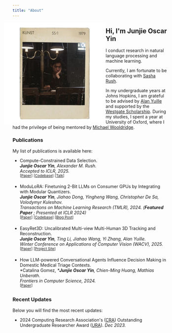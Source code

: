 ```yaml
---
title: "About"
---
```



<head>
    <style>
        .container {
            align: left; /* Aligns content of the container to the left */
        }
        .container img {
            width: 330px; /* Adjust this value to scale the image */
            margin-left: -5.5%; 
        }
    </style>
</head>

<!-- <img src="assets/photo_id_website.png" alt="" /> -->

<div class="container">
    <img src="/photo_id_website.png" align="left">
</div>

## Hi, I'm Junjie Oscar Yin

I conduct research in natural language processing and machine learning. 

Currently, I am fortunate to be collaborating with [Sasha Rush](https://rush-nlp.com/). 

In my undergraduate years at Johns Hopkins, I am grateful to be advised by [Alan Yuille](https://www.cs.jhu.edu/~ayuille/) and supported by the [Westgate Scholarship](https://apply.jhu.edu/tuition-aid/types-of-financial-aid/need-based-scholarships/westgate-scholarship/). During my studies, I spent a year at University of Oxford, where I had the privilege of being mentored by [Michael Wooldridge](https://www.cs.ox.ac.uk/people/michael.wooldridge/). 

<!-- 
I'm a Research Scientist at the [Flatiron
Institute](https://www.simonsfoundation.org/flatiron/)'s [Center for
Computational
Astrophysics](https://www.simonsfoundation.org/flatiron/center-for-computational-astrophysics/).
My main research interest is the application of probabilistic data analysis
techniques to solve fundamental problems in astronomy. These days, I'm mostly
using time domain surveys to discover new exoplanets, interpret the underlying
population of these planets, and learn more about the variability of stars. I am
also interested in the development of scientific software and open-source
practices. -->


### Publications

My list of publications is available here:


- Compute-Constrained Data Selection.\
***Junjie Oscar Yin**, Alexander M. Rush.* \
*Accepted to ICLR, 2025.* \
<sup>[<a href="https://arxiv.org/abs/2410.16208">Paper</a>]</sup> <sup>[<a href="https://github.com/oseyosey/CCDS">Codebase</a>]</sup> <sup>[<a href="">Talk</a>]</sup> 


- ModuLoRA: Finetuning 2-Bit LLMs on Consumer GPUs by Integrating with Modular Quantizers.\
***Junjie Oscar Yin**, Jiahao Dong, Yingheng Wang, Christopher De Sa, Volodymyr Kuleshov.* \
*Transactions on Machine Learning Research (TMLR), 2024. (**Featured Paper** ; Presented at ICLR 2024)* \
 <sup>[<a href="https://openreview.net/forum?id=r9p9CV52MV">Paper</a>]</sup> <sup>[<a href="https://github.com/kuleshov-group/llmtools">Codebase</a>]</sup> <sup>[<a href="https://oseyincs.io/llmtools/">Blog Post</a>]</sup> 


- EasyRet3D: Uncalibrated Multi-view Multi-Human 3D Tracking and Reconstruction.\
***Junjie Oscar Yin**, Ting Li, Jiahao Wang, Yi Zhang, Alan Yuille.*\
*Winter Conference on Applications of Computer Vision (WACV), 2025.* \
 <sup>[<a href="https://drive.google.com/file/d/1sD4FnnmsWsr38G5RkX6-rKMJT5Qn0Thn/view?usp=sharing">Paper</a>]</sup> <sup>[<a href="https://ez3dtrackmv.org/">Project Site</a>]</sup>


- How LLM-powered Conversational Agents Influence Decision Making in Domestic Medical Triage Contexts.\
\*Catalina Gomez, *\***Junjie Oscar Yin**, Chien-Ming Huang, Mathias Unberath.* \
*Frontiers in Computer Science, 2024.* \
<sup>[<a href="https://www.frontiersin.org/journals/computer-science/articles/10.3389/fcomp.2024.1427463/full">Paper</a>]</sup>



### Recent Updates

Below you will find the most recent updates:

- 2024 Computing Research Association's (<a href="https://cra.org/">CRA</a>) Outstanding Undergraduate Researcher Award (<a href="https://cra.org/crae/awards/cra-outstanding-undergraduate-researchers/">URA</a>). *Dec 2023.*


<!-- ### Code

I write a lot of code for work and in my spare time. All my projects live in
[public repositories on GitHub](https://github.com/dfm). Here are some of my most popular research codes:

<script id="code-template" type="x-tmpl-mustache">
{{#codes}}
<li>
    <i><a href="{{homepageUrl}}">{{name}}</a></i> &mdash; {{description}}
</li>
{{/codes}}
{{^codes}}
Unable to load of software.
{{/codes}}
</script>

<ul id="codelist"></ul> -->

<!-- [on ADS](http://adsabs.harvard.edu/cgi-bin/nph-abs_connect?return_req=no_params&author=Foreman-Mackey&db_key=PRE)
but here are a few highlights: -->

<!-- <script id="pub-template" type="x-tmpl-mustache">
{{#pubs}}
<li>
    {{authorsFormat}}, {{year}}, <a href="{{url}}"><i>{{title}}</i></a>.
    {{#codeLink}}<br><small>[<a href="{{codeLink}}">code</a>]</small>{{/codeLink}}
</li>
{{/pubs}}
{{^pubs}}
Unable to load publication list.
{{/pubs}}
</script> -->




<ul id="publist"></ul>

<script src="https://unpkg.com/mustache@latest"></script>

<script>
  var codeMap = {
    "10.1086/670067": "https://github.com/dfm/emcee",
    "10.1088/0004-637X/795/1/64": "https://github.com/dfm/exopop",
    "10.1088/0004-637X/806/2/215": "https://github.com/dfm/ketu",
    "10.21105/joss.00024": "https://github.com/dfm/corner.py",
    "10.3847/0004-6256/152/6/206": "https://github.com/dfm/peerless",
    "10.3847/1538-3881/aa9332": "https://github.com/dfm/celerite",
    "10.3847/2515-5172/aaaf6c": "https://github.com/dfm/celerite-grad",
    "10.21105/joss.01864": "https://github.com/dfm/emcee",
    "10.21105/joss.03285": "https://github.com/exoplanet-dev/exoplanet"
  };

  function formatAuthors(authors) {
    authors = authors.map(author => {
      var tokens = author.split(", ");
      if (tokens.length != 2) return author;
      return tokens[1][0] + ". " + tokens[0];
    });
    if (authors.length == 1) {
      return authors[0];
    } else if (authors.length >= 5) {
      return authors.slice(0, 4).join(", ") + ", et al.";
    }
    return authors.slice(0, authors.length - 1).join(", ") + ", and " + authors[authors.length - 1];
  }

  (() => {
    var codeTemplate = document.getElementById("code-template").innerHTML;
    fetch("https://raw.githubusercontent.com/dfm/cv/main/data/repos.json")
      .then(response => response.json())
      .then(data => {
        data = data.data.user.pinnedItems.edges.map(value => value.node);
        var rendered = Mustache.render(codeTemplate, { codes: data });
        document.getElementById("codelist").innerHTML = rendered;
      })
      .catch(() => {
        var rendered = Mustache.render(codeTemplate, { codes: [] });
        document.getElementById("codelist").innerHTML = rendered;
      });

    var pubTemplate = document.getElementById("pub-template").innerHTML;
    fetch("https://raw.githubusercontent.com/dfm/cv/main/data/pubs.json")
      .then(response => response.json())
      .then(data => {
        // Only first author
        data = data.filter(value => {
          return value.authors[0].startsWith("Foreman-Mackey") && value.doctype == "article";
        });

        // Format authors
        data = data.map(value => {
          value.authorsFormat = formatAuthors(value.authors);
          value.codeLink = codeMap[value.doi];
          value.title = value.title.replace("{\\&}", "&");
          return value;
        });

        var rendered = Mustache.render(pubTemplate, { pubs: data });
        document.getElementById("publist").innerHTML = rendered;
      })
      .catch(() => {
        var rendered = Mustache.render(pubTemplate, { pubs: [] });
        document.getElementById("publist").innerHTML = rendered;
      });
  })();
</script>
